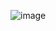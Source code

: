 ![image](https://user-images.githubusercontent.com/89120960/221476562-b1fb1b52-448b-4ed2-b09f-e2b1ab457ec8.png)
